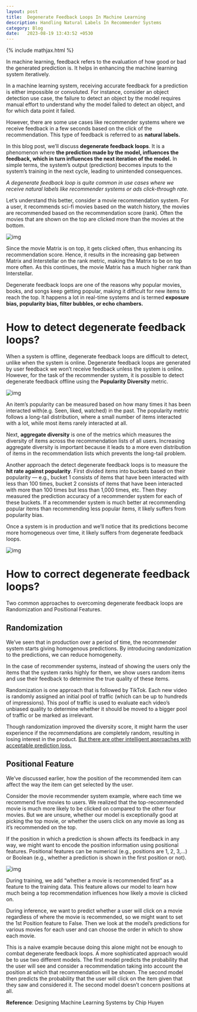 ```yaml
---
layout: post
title:  Degenerate Feedback Loops In Machine Learning
description: Handling Natural Labels In Recommender Systems
category: Blog
date:   2023-08-19 13:43:52 +0530
---
```

{% include mathjax.html %}

In machine learning, feedback refers to the evaluation of how good or bad the generated prediction is. It helps in enhancing the machine learning system iteratively.

In a machine learning system, receiving accurate feedback for a prediction is either impossible or convoluted. For instance, consider an object detection use case, the failure to detect an object by the model requires manual effort to understand why the model failed to detect an object, and for which data point it failed.

However, there are some use cases like recommender systems where we receive feedback in a few seconds based on the click of the recommendation. This type of feedback is referred to as **natural labels.**

In this blog post, we’ll discuss **degenerate feedback loops**. It is a phenomenon where **the prediction made by the model, influences the feedback, which in turn influences the next iteration of the model.** In simple terms, the system’s output (prediction) becomes inputs to the system’s training in the next cycle, leading to unintended consequences.

*A degenerate feedback loop is quite common in use cases where we receive natural labels like recommender systems or ads click-through rate.*

Let’s understand this better, consider a movie recommendation system. For a user, it recommends sci-fi movies based on the watch history, the movies are recommended based on the recommendation score (rank). Often the movies that are shown on the top are clicked more than the movies at the bottom.

![img](https://miro.medium.com/v2/resize:fit:700/0*9MBbseP9RkMbufbq)

Since the movie Matrix is on top, it gets clicked often, thus enhancing its recommendation score. Hence, it results in the increasing gap between Matrix and Interstellar on the rank metric, making the Matrix to be on top more often. As this continues, the movie Matrix has a much higher rank than Interstellar.

Degenerate feedback loops are one of the reasons why popular movies, books, and songs keep getting popular, making it difficult for new items to reach the top. It happens a lot in real-time systems and is termed **exposure bias, popularity bias, filter bubbles, or echo chambers.**

# **How to detect degenerate feedback loops?**

When a system is offline, degenerate feedback loops are difficult to detect, unlike when the system is online. Degenerate feedback loops are generated by user feedback we won’t receive feedback unless the system is online. However, for the task of the recommender system, it is possible to detect degenerate feedback offline using the **Popularity Diversity** metric.

![img](https://miro.medium.com/v2/resize:fit:700/0*raBbfLr_23c-Usp4)

An item’s popularity can be measured based on how many times it has been interacted with(e.g. Seen, liked, watched) in the past. The popularity metric follows a long-tail distribution, where a small number of items interacted with a lot, while most items rarely interacted at all.

Next, **aggregate diversity** is one of the metrics which measures the diversity of items across the recommendation lists of all users. Increasing aggregate diversity is important because it leads to a more even distribution of items in the recommendation lists which prevents the long-tail problem.

Another approach the detect degenerate feedback loops is to measure the **hit rate against popularity**. First divided items into buckets based on their popularity — e.g., bucket 1 consists of items that have been interacted with less than 100 times, bucket 2 consists of items that have been interacted with more than 100 times but less than 1,000 times, etc. Then they measured the prediction accuracy of a recommender system for each of these buckets. If a recommender system is much better at recommending popular items than recommending less popular items, it likely suffers from popularity bias.

Once a system is in production and we’ll notice that its predictions become more homogeneous over time, it likely suffers from degenerate feedback loops.

![img](https://miro.medium.com/v2/resize:fit:700/0*PsMkmRysfVl4KhKP)

# **How to correct degenerate feedback loops?**

Two common approaches to overcoming degenerate feedback loops are Randomization and Positional Features.

## **Randomization**

We’ve seen that in production over a period of time, the recommender system starts giving homogenous predictions. By introducing randomization to the predictions, we can reduce homogeneity.

In the case of recommender systems, instead of showing the users only the items that the system ranks highly for them, we show users random items and use their feedback to determine the true quality of these items.

Randomization is one approach that is followed by TikTok. Each new video is randomly assigned an initial pool of traffic (which can be up to hundreds of impressions). This pool of traffic is used to evaluate each video’s unbiased quality to determine whether it should be moved to a bigger pool of traffic or be marked as irrelevant.

Though randomization improved the diversity score, it might harm the user experience if the recommendations are completely random, resulting in losing interest in the product. [But there are other intelligent approaches with acceptable prediction loss.](https://arxiv.org/abs/1602.05352)

## **Positional Feature**

We’ve discussed earlier, how the position of the recommended item can affect the way the item can get selected by the user.

Consider the movie recommender system example, where each time we recommend five movies to users. We realized that the top-recommended movie is much more likely to be clicked on compared to the other four movies. But we are unsure, whether our model is exceptionally good at picking the top movie, or whether the users click on any movie as long as it’s recommended on the top.

If the position in which a prediction is shown affects its feedback in any way, we might want to encode the position information using positional features. Positional features can be numerical (e.g., positions are 1, 2, 3,…) or Boolean (e.g., whether a prediction is shown in the first position or not).

![img](https://miro.medium.com/v2/resize:fit:632/1*OXhm_f5G2TqaaGdOFRaa3g.png)

During training, we add “whether a movie is recommended first” as a feature to the training data. This feature allows our model to learn how much being a top recommendation influences how likely a movie is clicked on.

During inference, we want to predict whether a user will click on a movie regardless of where the movie is recommended, so we might want to set the 1st Position feature to False. Then we look at the model’s predictions for various movies for each user and can choose the order in which to show each movie.

This is a naive example because doing this alone might not be enough to combat degenerate feedback loops. A more sophisticated approach would be to use two different models. The first model predicts the probability that the user will see and consider a recommendation taking into account the position at which that recommendation will be shown. The second model then predicts the probability that the user will click on the item given that they saw and considered it. The second model doesn’t concern positions at all.

**Reference**: Designing Machine Learning Systems by Chip Huyen
